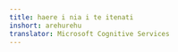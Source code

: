 ```yaml
---
title: haere i nia i te itenati
inshort: arehurehu
translator: Microsoft Cognitive Services
---
```




